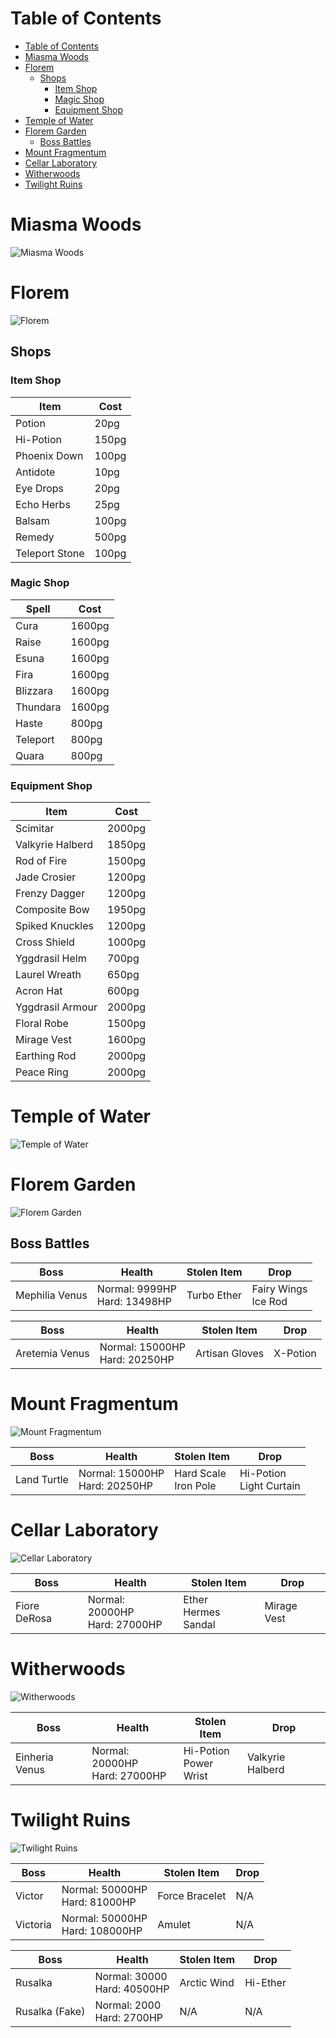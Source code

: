 # Table of Contents

<!-- toc orderedList:0 depthFrom:1 depthTo:6 -->

* [Table of Contents](#table-of-contents)
* [Miasma Woods](#miasma-woods)
* [Florem](#florem)
  * [Shops](#shops)
    * [Item Shop](#item-shop)
    * [Magic Shop](#magic-shop)
    * [Equipment Shop](#equipment-shop)
* [Temple of Water](#temple-of-water)
* [Florem Garden](#florem-garden)
  * [Boss Battles](#boss-battles)
* [Mount Fragmentum](#mount-fragmentum)
* [Cellar Laboratory](#cellar-laboratory)
* [Witherwoods](#witherwoods)
* [Twilight Ruins](#twilight-ruins)

<!-- tocstop -->

# Miasma Woods

![Miasma Woods](images/MiasmaWoods.png)

# Florem

![Florem](images/Florem.png)

## Shops

### Item Shop

Item | Cost
--- | ---
Potion | 20pg
Hi-Potion | 150pg
Phoenix Down | 100pg
Antidote | 10pg
Eye Drops | 20pg
Echo Herbs | 25pg
Balsam | 100pg
Remedy | 500pg
Teleport Stone | 100pg

### Magic Shop

Spell | Cost
--- | ---
Cura | 1600pg
Raise | 1600pg
Esuna | 1600pg
Fira | 1600pg
Blizzara | 1600pg
Thundara | 1600pg
Haste | 800pg
Teleport | 800pg
Quara | 800pg

### Equipment Shop

Item | Cost
--- | ---
Scimitar | 2000pg
Valkyrie Halberd | 1850pg
Rod of Fire | 1500pg
Jade Crosier | 1200pg
Frenzy Dagger | 1200pg
Composite Bow | 1950pg
Spiked Knuckles | 1200pg
Cross Shield | 1000pg
Yggdrasil Helm | 700pg
Laurel Wreath | 650pg
Acron Hat | 600pg
Yggdrasil Armour | 2000pg
Floral Robe | 1500pg
Mirage Vest | 1600pg
Earthing Rod | 2000pg
Peace Ring | 2000pg

# Temple of Water

![Temple of Water](images/WaterTemple.png)

# Florem Garden

![Florem Garden](images/FloremGarden.jpg)

## Boss Battles

Boss | Health | Stolen Item | Drop
--- | --- | --- | ---
Mephilia Venus | Normal: 9999HP <br/> Hard: 13498HP | Turbo Ether | Fairy Wings <br/> Ice Rod

Boss | Health | Stolen Item | Drop
--- | --- | --- | ---
Aretemia Venus | Normal: 15000HP <br/> Hard: 20250HP | Artisan Gloves | X-Potion

# Mount Fragmentum

![Mount Fragmentum](images/MountFragmentum.png)

Boss | Health | Stolen Item | Drop
--- | --- | --- | ---
Land Turtle | Normal: 15000HP <br/> Hard: 20250HP | Hard Scale <br/> Iron Pole | Hi-Potion <br/> Light Curtain

# Cellar Laboratory

![Cellar Laboratory](images/CellarLab.png)

Boss | Health | Stolen Item | Drop
--- | --- | --- | ---
Fiore DeRosa | Normal: 20000HP <br/> Hard: 27000HP | Ether <br/> Hermes Sandal | Mirage Vest

# Witherwoods

![Witherwoods](images/Witherwoods.png)

Boss | Health | Stolen Item | Drop
--- | --- | --- | ---
Einheria Venus | Normal: 20000HP <br/> Hard: 27000HP | Hi-Potion <br/> Power Wrist | Valkyrie Halberd

# Twilight Ruins

![Twilight Ruins](images/TwilightRuins.png)

Boss | Health | Stolen Item | Drop
--- | --- | --- | ---
Victor | Normal: 50000HP <br/> Hard: 81000HP | Force Bracelet | N/A
Victoria | Normal: 50000HP <br/> Hard: 108000HP | Amulet | N/A

Boss | Health | Stolen Item | Drop
--- | --- | --- | ---
Rusalka | Normal: 30000 <br/> Hard: 40500HP | Arctic Wind | Hi-Ether
Rusalka (Fake) | Normal: 2000 <br/> Hard: 2700HP | N/A | N/A
